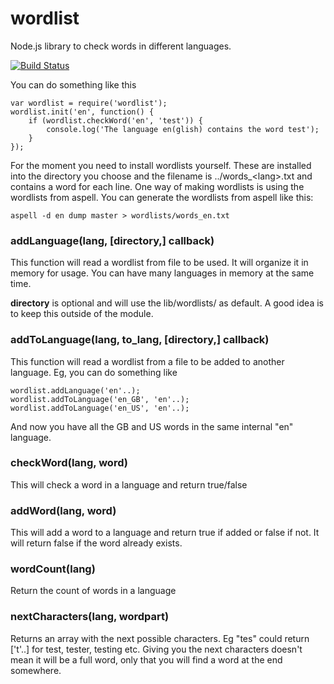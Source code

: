# wordlist

Node.js library to check words in different languages.

[![Build Status](https://travis-ci.org/flogvit/wordlist.png)](https://travis-ci.org/flogvit/wordlist)

You can do something like this

	var wordlist = require('wordlist');
	wordlist.init('en', function() {
		if (wordlist.checkWord('en', 'test')) {
			console.log('The language en(glish) contains the word test');
		}
	});
	
For the moment you need to install wordlists yourself. These are installed
into the directory you choose and the filename is ../words_&lt;lang&gt;.txt
and contains a word for each line. One way of making wordlists 
is using the wordlists from aspell.
You can generate the wordlists from aspell like this:

	aspell -d en dump master > wordlists/words_en.txt

### addLanguage(lang, [directory,] callback)

This function will read a wordlist from file to be used. It will organize it
in memory for usage. You can have many languages in memory at the same time.

**directory** is optional and will use the lib/wordlists/ as default. A good
idea is to keep this outside of the module.

### addToLanguage(lang, to_lang, [directory,] callback)

This function will read a wordlist from a file to be added to another language.
Eg, you can do something like

	wordlist.addLanguage('en'..);
	wordlist.addToLanguage('en_GB', 'en'..);
	wordlist.addToLanguage('en_US', 'en'..);

And now you have all the GB and US words in the same internal "en" language.

### checkWord(lang, word)

This will check a word in a language and return true/false

### addWord(lang, word)

This will add a word to a language and return true if added or false if not.
It will return false if the word already exists.

### wordCount(lang)

Return the count of words in a language

### nextCharacters(lang, wordpart)

Returns an array with the next possible characters. Eg "tes" could return ['t'..]
for test, tester, testing etc. Giving you the next characters doesn't mean it
will be a full word, only that you will find a word at the end somewhere.